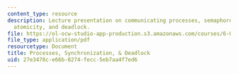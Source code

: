 ```yaml
---
content_type: resource
description: Lecture presentation on communicating processes, semaphores, synchronization,
  atomicity, and deadlock.
file: https://ol-ocw-studio-app-production.s3.amazonaws.com/courses/6-004-computation-structures-spring-2009/27e3478ce66b0274fecc5eb7aa4f7ed6_MIT6_004s09_lec21.pdf
file_type: application/pdf
resourcetype: Document
title: Processes, Synchronization, & Deadlock
uid: 27e3478c-e66b-0274-fecc-5eb7aa4f7ed6
---
```

